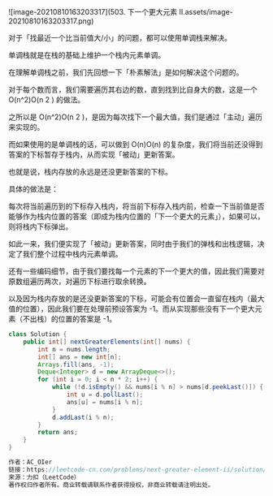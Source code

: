 ![image-20210810163203317](503. 下一个更大元素 II.assets/image-20210810163203317.png)

对于「找最近一个比当前值大/小」的问题，都可以使用单调栈来解决。

单调栈就是在栈的基础上维护一个栈内元素单调。

在理解单调栈之前，我们先回想一下「朴素解法」是如何解决这个问题的。

对于每个数而言，我们需要遍历其右边的数，直到找到比自身大的数，这是一个 O(n^2)O(n 
2
 ) 的做法。

之所以是 O(n^2)O(n 
2
 )，是因为每次找下一个最大值，我们是通过「主动」遍历来实现的。

而如果使用的是单调栈的话，可以做到 O(n)O(n) 的复杂度，我们将当前还没得到答案的下标暂存于栈内，从而实现「被动」更新答案。

也就是说，栈内存放的永远是还没更新答案的下标。

具体的做法是：

每次将当前遍历到的下标存入栈内，将当前下标存入栈内前，检查一下当前值是否能够作为栈内位置的答案（即成为栈内位置的「下一个更大的元素」），如果可以，则将栈内下标弹出。

如此一来，我们便实现了「被动」更新答案，同时由于我们的弹栈和出栈逻辑，决定了我们整个过程中栈内元素单调。

还有一些编码细节，由于我们要找每一个元素的下一个更大的值，因此我们需要对原数组遍历两次，对遍历下标进行取余转换。

以及因为栈内存放的是还没更新答案的下标，可能会有位置会一直留在栈内（最大值的位置），因此我们要在处理前预设答案为 -1。而从实现那些没有下一个更大元素（不出栈）的位置的答案是 -1。

```java
class Solution {
    public int[] nextGreaterElements(int[] nums) {
        int n = nums.length;
        int[] ans = new int[n];
        Arrays.fill(ans, -1);
        Deque<Integer> d = new ArrayDeque<>();
        for (int i = 0; i < n * 2; i++) {
            while (!d.isEmpty() && nums[i % n] > nums[d.peekLast()]) {
                int u = d.pollLast();
                ans[u] = nums[i % n];
            }
            d.addLast(i % n);
        }
        return ans;
    }
}

作者：AC_OIer
链接：https://leetcode-cn.com/problems/next-greater-element-ii/solution/cong-po-su-jie-fa-de-jiao-du-qu-li-jie-d-trht/
来源：力扣（LeetCode）
著作权归作者所有。商业转载请联系作者获得授权，非商业转载请注明出处。
```

